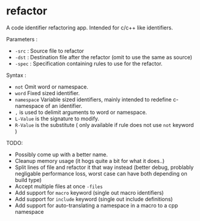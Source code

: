 # refactor

A code identifier refactoring app. Intended for c/c++ like identifiers.

Parameters :

* `-src` : Source file to refactor
* `-dst` : Destination file after the refactor (omit to use the same as source)
* `-spec` : Specification containing rules to use for the refactor.

Syntax :

* `not` Omit word or namespace.
* `word` Fixed sized identifier.
* `namespace` Variable sized identifiers, mainly intended to redefine c-namespace of an identifier.
* `,` is used to delimit arguments to word or namespace.
* `L-Value` is the signature to modify.
* `R-Value` is the substitute ( only available if rule does not use `not` keyword )


TODO:  
* Possibly come up with a better name.
* Cleanup memory usage (it hogs quite a bit for what it does..)
* Split lines of file and refactor it that way instead (better debug, problably negligable performance loss, worst case can have both depending on build type)
* Accept multiple files at once `-files`
* Add support for `macro` keyword (single out macro identifiers)
* Add support for `include` keyword (single out include definitions)
* Add support for auto-translating a namespace in a macro to a cpp namespace
